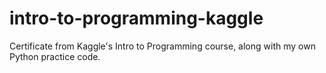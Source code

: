 # intro-to-programming-kaggle
Certificate from Kaggle's Intro to Programming course, along with my own Python practice code.
